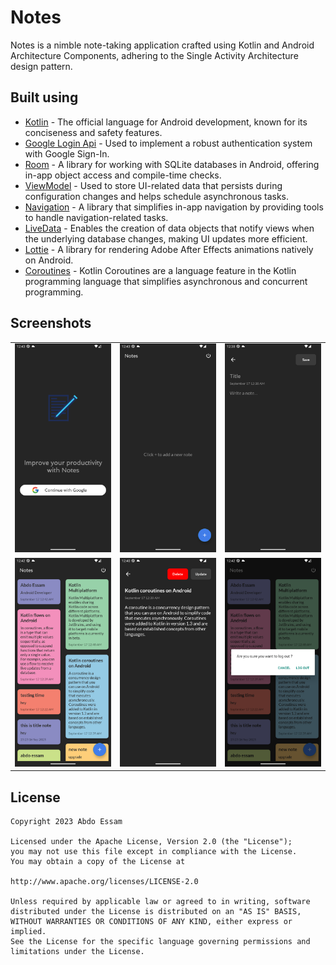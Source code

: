 # Notes

Notes is a nimble note-taking application crafted using Kotlin and Android Architecture Components, adhering to the Single Activity Architecture design pattern.

## Built using
- [Kotlin](https://kotlinlang.org/) - The official language for Android development, known for its conciseness and safety features.
- [Google Login Api](https://developers.google.com/identity/sign-in/android/start-integrating) - Used to implement a robust authentication system with Google Sign-In.
- [Room](https://developer.android.com/topic/libraries/architecture/room) - A library for working with SQLite databases in Android, offering in-app object access and compile-time checks.
- [ViewModel](https://developer.android.com/topic/libraries/architecture/viewmodel) - Used to store UI-related data that persists during configuration changes and helps schedule asynchronous tasks.
- [Navigation](https://developer.android.com/guide/navigation/) - A library that simplifies in-app navigation by providing tools to handle navigation-related tasks.
- [LiveData](https://developer.android.com/topic/libraries/architecture/livedata) - Enables the creation of data objects that notify views when the underlying database changes, making UI updates more efficient.
- [Lottie](https://github.com/airbnb/lottie-android) - A library for rendering Adobe After Effects animations natively on Android.
- [Coroutines](https://developer.android.com/kotlin/coroutines) - Kotlin Coroutines are a language feature in the Kotlin programming language that simplifies asynchronous and concurrent programming.

## Screenshots
<table>
  <tr>
    <td><img src="https://github.com/abdo-essam/Notes/blob/master/Images/1.png" width="230"></td>
    <td><img src="https://github.com/abdo-essam/Notes/blob/master/Images/2.png" width="230"></td>
    <td><img src="https://github.com/abdo-essam/Notes/blob/master/Images/3.png" width="230"></td>
  </tr>
  <tr>
    <td><img src="https://github.com/abdo-essam/Notes/blob/master/Images/4.png" width="230"></td>
    <td><img src="https://github.com/abdo-essam/Notes/blob/master/Images/5.png" width="230"></td>
    <td><img src="https://github.com/abdo-essam/Notes/blob/master/Images/6.png" width="230"></td>
  </tr>
</table>



## License

    Copyright 2023 Abdo Essam

    Licensed under the Apache License, Version 2.0 (the "License");
    you may not use this file except in compliance with the License.
    You may obtain a copy of the License at

    http://www.apache.org/licenses/LICENSE-2.0

    Unless required by applicable law or agreed to in writing, software
    distributed under the License is distributed on an "AS IS" BASIS,
    WITHOUT WARRANTIES OR CONDITIONS OF ANY KIND, either express or implied.
    See the License for the specific language governing permissions and
    limitations under the License.
